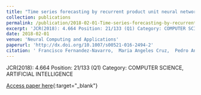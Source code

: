 ```yaml
---
title: "Time series forecasting by recurrent product unit neural networks"
collection: publications
permalink: /publication/2018-02-01-Time-series-forecasting-by-recurrent-product-unit-neural-networks
excerpt: 'JCR(2018): 4.664 Position: 21/133 (Q1) Category: COMPUTER SCIENCE, ARTIFICIAL INTELLIGENCE'
date: 2018-02-01
venue: 'Neural Computing and Applications'
paperurl: 'http://dx.doi.org/10.1007/s00521-016-2494-2'
citation: ' Francisco Fernandez-Navarro,  Maria Angeles Cruz,  Pedro Antonio Gutiérrez,  Adiel Castaño-Méndez,  César Hervás-Martínez, &quot;Time series forecasting by recurrent product unit neural networks.&quot; Neural Computing and Applications, Vol.29(3), 2018, pp.779-791.'
---
```

JCR(2018): 4.664 Position: 21/133 (Q1) Category: COMPUTER SCIENCE, ARTIFICIAL INTELLIGENCE

[Access paper here](http://dx.doi.org/10.1007/s00521-016-2494-2){:target="_blank"}
